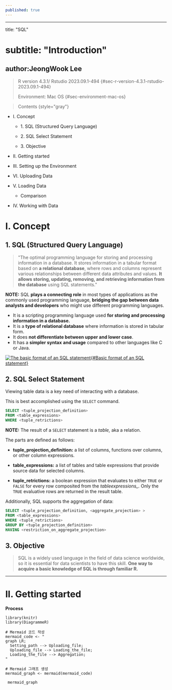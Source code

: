 ```yaml
---
published: true
---
```

---
title: "SQL"
# subtitle: "Introduction"
author:JeongWook Lee
---

> R version 4.3.1/ Rstudio 2023.09.1-494 {#sec-r-version-4.3.1-rstudio-2023.09.1-494}
>
> Environment: Mac OS {#sec-environment-mac-os}


> Contents {style="gray"}

-   I. Concept

    -   1\. SQL (Structured Query Language)

    -   2\. SQL Select Statement

    -   3\. Objective

-   II\. Getting started

-   III\. Setting up the Environment

-   VI\. Uploading Data

-   V. Loading Data

    -   Comparison

-   IV\. Working with Data

# I. Concept

## 1. SQL (Structured Query Language)

> "The optimal programming language for storing and processing information in a database. It stores information in a tabular format based on **a relational database**, where rows and columns represent various relationships between different data attributes and values. **It allows storing, updating, removing, and retrieving information from the database** using SQL statements."

**NOTE:** SQL **plays a connecting role** in most types of applications as the commonly used programming language, **bridging the gap between data analysts and developers** who might use different programming languages.

-   It is a scripting programming language used **for storing and processing information in a database.**
-   It is a **type of relational database** where information is stored in tabular form.
-   It does **not differentiate between upper and lower case**.
-   It has a **simpler syntax** **and usage** compared to other languages like C or Java.

[![](images/SQL-schema-used-by-RetroRules-The-tables-in-white-are-the-parsed-meta-information-from.png "The basic format of an SQL statement"){#Basic format of an SQL statement}](https://www.researchgate.net/figure/SQL-schema-used-by-RetroRules-The-tables-in-white-are-the-parsed-meta-information-from_fig1_328306325)

## 2. SQL Select Statement

Viewing table data is a key need of interacting with a database.

This is best accomplished using the `SELECT` command.

``` sql
SELECT <tuple_projection_definition> 
FROM <table_expressions>
WHERE <tuple_retrictions>
```

**NOTE:** The result of a `SELECT` statement is a *table,* aka a relation.

The parts are defined as follows:

-   **tuple_projection_definition:** a list of columns, functions over columns, or other column expressions.

-   **table_expressions:** a list of tables and table expressions that provide source data for selected columns.

-   **tuple_retrictions:** a boolean expression that evaluates to either `TRUE` or `FALSE` for every row composited from the *tableexpressions\_.* Only the `TRUE` evaluative rows are returned in the result table.

Additionally, SQL supports the aggregation of data:

``` sql
SELECT <tuple_projection_definition, <aggregate_projection> >
FROM <table_expressions>
WHERE <tuple_retrictions>
GROUP BY <tuple_projection_definition>
HAVING <restriction_on_aggregate_projection>
```

## 3. Objective

> SQL is a widely used language in the field of data science worldwide, so it is essential for data scientists to have this skill. **One way to acquire a basic knowledge of SQL is through familiar R.**

------------------------------------------------------------------------

# II. Getting started

**Process**

```{r echo=FALSE, fig.height=1, fig.width=10, paged.print=TRUE}
library(knitr)
library(DiagrammeR)

# Mermaid 코드 작성
mermaid_code <- "
graph LR;
  Setting_path --> Uploading_file;
  Uploading_file --> Loading_the_file;
  Loading_the_file --> Aggregation;
"
  
# Mermaid 그래프 생성
mermaid_graph <- mermaid(mermaid_code)

 mermaid_graph
```
